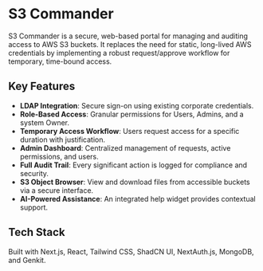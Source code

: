 # S3 Commander

S3 Commander is a secure, web-based portal for managing and auditing access to AWS S3 buckets.
It replaces the need for static, long-lived AWS credentials by implementing a robust request/approve workflow for temporary, time-bound access.

## Key Features

- **LDAP Integration**: Secure sign-on using existing corporate credentials.
- **Role-Based Access**: Granular permissions for Users, Admins, and a system Owner.
- **Temporary Access Workflow**: Users request access for a specific duration with justification.
- **Admin Dashboard**: Centralized management of requests, active permissions, and users.
- **Full Audit Trail**: Every significant action is logged for compliance and security.
- **S3 Object Browser**: View and download files from accessible buckets via a secure interface.
- **AI-Powered Assistance**: An integrated help widget provides contextual support.

## Tech Stack

Built with Next.js, React, Tailwind CSS, ShadCN UI, NextAuth.js, MongoDB, and Genkit.
